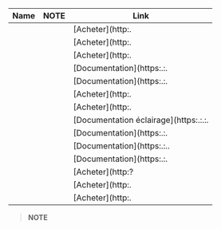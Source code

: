 | Name                     | NOTE                | Link                     |
|-------------------------|-------------------------|--------------------------|
|      |                         | [Acheter](http:.            |
|      |                         | [Acheter](http:.                 |
|      |                         | [Acheter](http:.                     |
|      |                         | [Documentation](https:.:.          |
|         |    | [Documentation](https:.:.    |
|     |                         | [Acheter](http:.    |
|  |                         | [Acheter](http:.          |
|    |                         | [Documentation éclairage](https:.:.:.    |
|         |                         | [Documentation](https:.:. |
|      |                         | [Documentation](https:.:..             |
|      |                         | [Documentation](https:.:.            |
|    |  | [Acheter](http:?   |
|        |                         | [Acheter](http:.     |
|        |                         | [Acheter](http:.         |



> **NOTE**
>
> 
> 
> 
